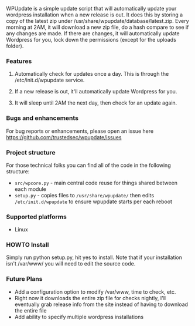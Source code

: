 WPUpdate is a simple update script that will automatically update your wordpress installation when a new release is out. It does this by storing a copy of the latest zip under /usr/share/wpupdate/database/latest.zip. Every morning at 2AM, it will download a new zip file, do a hash compare to see if any changes are made. If there are changes, it will automatically update Wordpress for you, lock down the permissions (except for the uploads folder).

### Features

1. Automatically check for updates once a day. This is through the /etc/init.d/wpupdate service.

2. If a new release is out, it'll automatically update Wordpress for you.

3. It will sleep until 2AM the next day, then check for an update again.


### Bugs and enhancements

For bug reports or enhancements, please open an issue here https://github.com/trustedsec/wpupdate/issues

### Project structure

For those technical folks you can find all of the code in the following structure:

- ```src/wpcore.py``` - main central code reuse for things shared between each module
- ```setup.py``` - copies files to ```/usr/share/wpupdate/``` then edits ```/etc/init.d/wpupdate``` to ensure wpupdate starts per each reboot

### Supported platforms

- Linux

### HOWTO Install

Simply run python setup.py, hit yes to install. Note that if your installation isn't /var/www/ you will need to edit the source code.

### Future Plans

- Add a configuration option to modify /var/www, time to check, etc.
- Right now it downloads the entire zip file for checks nightly, I'll eventually grab release info from the site instead of having to download the entire file
- Add ability to specify multiple wordpress installations
